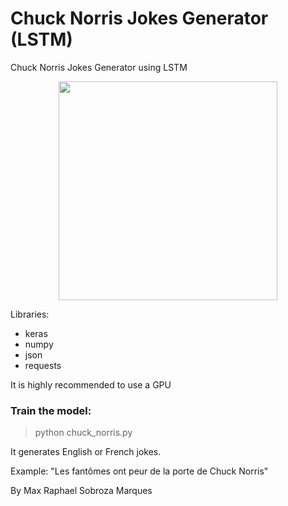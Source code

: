 # Chuck Norris Jokes Generator (LSTM)
Chuck Norris Jokes Generator using LSTM

<p align="center">
  <img src="http://cdn.playbuzz.com/cdn/d6b7211d-f750-4c95-8b68-ea6ffd8d6c79/3da50fcf-c3ae-4c35-b938-99808ff9028d_560_420.jpg" width="350"/>
</p>

Libraries:
- keras
- numpy
- json
- requests

It is highly recommended to use a GPU

### Train the model:

> python chuck_norris.py

It generates English or French jokes.

Example:
"Les fantômes ont peur de la porte de Chuck Norris"

By Max Raphael Sobroza Marques

